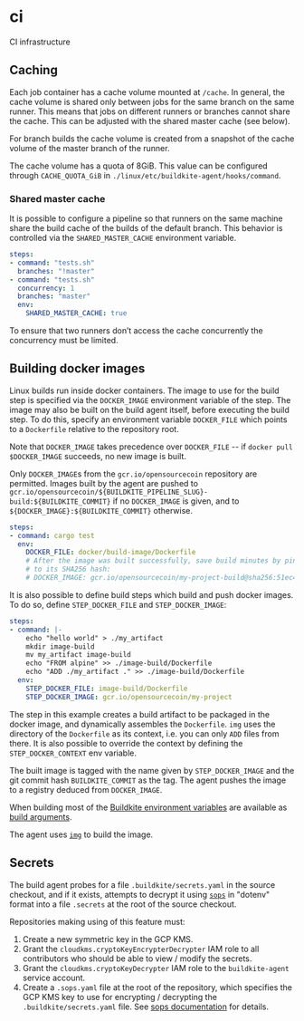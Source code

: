 # ci
CI infrastructure

## Caching

Each job container has a cache volume mounted at `/cache`. In general, the cache
volume is shared only between jobs for the same branch on the same runner. This
means that jobs on different runners or branches cannot share the cache. This
can be adjusted with the shared master cache (see below).

For branch builds the cache volume is created from a snapshot of the cache
volume of the master branch of the runner.

The cache volume has a quota of 8GiB. This value can be configured through
`CACHE_QUOTA_GiB` in `./linux/etc/buildkite-agent/hooks/command`.

### Shared master cache

It is possible to configure a pipeline so that runners on the same machine share
the build cache of the builds of the default branch. This behavior is controlled
via the `SHARED_MASTER_CACHE` environment variable.

```yaml
steps:
- command: "tests.sh"
  branches: "!master"
- command: "tests.sh"
  concurrency: 1
  branches: "master"
  env:
    SHARED_MASTER_CACHE: true
```

To ensure that two runners don’t access the cache concurrently the concurrency
must be limited.

## Building docker images

Linux builds run inside docker containers. The image to use for the build step
is specified via the `DOCKER_IMAGE` environment variable of the step. The image
may also be built on the build agent itself, before executing the build step. To
do this, specify an environment variable `DOCKER_FILE` which points to a
`Dockerfile` relative to the repository root.

Note that `DOCKER_IMAGE` takes precedence over `DOCKER_FILE` -- if `docker pull
$DOCKER_IMAGE` succeeds, no new image is built.

Only `DOCKER_IMAGE`s from the `gcr.io/opensourcecoin` repository are permitted.
Images built by the agent are pushed to `gcr.io/opensourcecoin/${BUILDKITE_PIPELINE_SLUG}-build:${BUILDKITE_COMMIT}`
if no `DOCKER_IMAGE` is given, and to `${DOCKER_IMAGE}:${BUILDKITE_COMMIT}`
otherwise.

```yaml
steps:
- command: cargo test
  env:
    DOCKER_FILE: docker/build-image/Dockerfile
    # After the image was built successfully, save build minutes by pinning it
    # to its SHA256 hash:
    # DOCKER_IMAGE: gcr.io/opensourcecoin/my-project-build@sha256:51ec4db1da1870e753610209880f3ff1759ba54149493cf3118b47a84edbc75b
```

It is also possible to define build steps which build and push docker images. To
do so, define `STEP_DOCKER_FILE` and `STEP_DOCKER_IMAGE`:

```yaml
steps:
- command: |-
    echo "hello world" > ./my_artifact
    mkdir image-build
    mv my_artifact image-build
    echo "FROM alpine" >> ./image-build/Dockerfile
    echo "ADD ./my_artifact ." >> ./image-build/Dockerfile
  env:
    STEP_DOCKER_FILE: image-build/Dockerfile
    STEP_DOCKER_IMAGE: gcr.io/opensourcecoin/my-project
```

The step in this example creates a build artifact to be packaged in the docker
image, and dynamically assembles the `Dockerfile`. `img` uses the directory of
the `Dockerfile` as its context, i.e. you can only `ADD` files from there. It is
also possible to override the context by defining the `STEP_DOCKER_CONTEXT` env
variable.

The built image is tagged with the name given by `STEP_DOCKER_IMAGE` and the git
commit hash `BUILDKITE_COMMIT` as the tag. The agent pushes the image to a
registry deduced from `DOCKER_IMAGE`.

When building most of the [Buildkite environment variables][buildkite-env] are
available as [build arguments][docker-build-args].

The agent uses [`img`][img] to build the image.

[docker-build-args]: https://docs.docker.com/engine/reference/builder/#arg
[buildkite-env]: https://buildkite.com/docs/pipelines/environment-variables
[img]: https://github.com/genuinetools/img

## Secrets

The build agent probes for a file `.buildkite/secrets.yaml` in the source
checkout, and if it exists, attempts to decrypt it using [`sops`][sops] in
"dotenv" format into a file `.secrets` at the root of the source checkout.

Repositories making using of this feature must:

1. Create a new symmetric key in the GCP KMS.
2. Grant the `cloudkms.cryptoKeyEncrypterDecrypter` IAM role to all contributors
   who should be able to view / modify the secrets.
3. Grant the `cloudkms.cryptoKeyDecrypter` IAM role to the `buildkite-agent`
   service account.
4. Create a `.sops.yaml` file at the root of the repository, which specifies the
   GCP KMS key to use for encrypting / decrypting the `.buildkite/secrets.yaml`
   file. See [sops documentation](https://github.com/mozilla/sops#using-sops-yaml-conf-to-select-kms-pgp-for-new-files)
   for details.

[sops]: https://github.com/mozilla/sops
